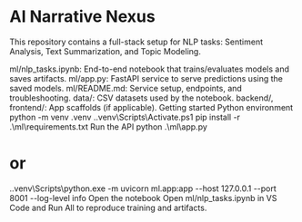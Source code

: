 # AI Narrative Nexus
This repository contains a full-stack setup for NLP tasks: Sentiment Analysis, Text Summarization, and Topic Modeling.

ml/nlp_tasks.ipynb: End-to-end notebook that trains/evaluates models and saves artifacts.
ml/app.py: FastAPI service to serve predictions using the saved models.
ml/README.md: Service setup, endpoints, and troubleshooting.
data/: CSV datasets used by the notebook.
backend/, frontend/: App scaffolds (if applicable).
Getting started
Python environment
python -m venv .venv
.\.venv\Scripts\Activate.ps1
pip install -r .\ml\requirements.txt
Run the API
python .\ml\app.py
# or
.\.venv\Scripts\python.exe -m uvicorn ml.app:app --host 127.0.0.1 --port 8001 --log-level info
Open the notebook
Open ml/nlp_tasks.ipynb in VS Code and Run All to reproduce training and artifacts.
